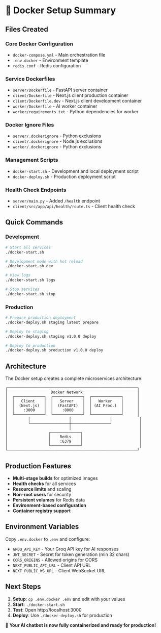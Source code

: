 # 🐳 Docker Setup Summary

## Files Created

### Core Docker Configuration
- `docker-compose.yml` - Main orchestration file
- `.env.docker` - Environment template
- `redis.conf` - Redis configuration

### Service Dockerfiles
- `server/Dockerfile` - FastAPI server container
- `client/Dockerfile` - Next.js client production container
- `client/Dockerfile.dev` - Next.js client development container  
- `worker/Dockerfile` - AI worker container
- `worker/requirements.txt` - Python dependencies for worker

### Docker Ignore Files
- `server/.dockerignore` - Python exclusions
- `client/.dockerignore` - Node.js exclusions
- `worker/.dockerignore` - Python exclusions

### Management Scripts
- `docker-start.sh` - Development and local deployment script
- `docker-deploy.sh` - Production deployment script

### Health Check Endpoints
- `server/main.py` - Added `/health` endpoint
- `client/src/app/api/health/route.ts` - Client health check

## Quick Commands

### Development
```bash
# Start all services
./docker-start.sh

# Development mode with hot reload
./docker-start.sh dev

# View logs
./docker-start.sh logs

# Stop services
./docker-start.sh stop
```

### Production
```bash
# Prepare production deployment
./docker-deploy.sh staging latest prepare

# Deploy to staging
./docker-deploy.sh staging v1.0.0 deploy

# Deploy to production
./docker-deploy.sh production v1.0.0 deploy
```

## Architecture

The Docker setup creates a complete microservices architecture:

```
┌─────────────────────────────────────────────────────────┐
│                   Docker Network                        │
│  ┌─────────────┐  ┌─────────────┐  ┌─────────────┐      │
│  │   Client    │  │   Server    │  │   Worker    │      │
│  │  (Next.js)  │  │  (FastAPI)  │  │ (AI Proc.)  │      │
│  │    :3000    │  │    :8000    │  │             │      │
│  └─────────────┘  └─────────────┘  └─────────────┘      │
│         │                 │                 │            │
│         └─────────────────┼─────────────────┘            │
│                           │                              │
│                  ┌─────────────┐                         │
│                  │    Redis    │                         │
│                  │    :6379    │                         │
│                  └─────────────┘                         │
└─────────────────────────────────────────────────────────┘
```

## Production Features

- **Multi-stage builds** for optimized images
- **Health checks** for all services
- **Resource limits** and scaling
- **Non-root users** for security
- **Persistent volumes** for Redis data
- **Environment-based configuration**
- **Container registry support**

## Environment Variables

Copy `.env.docker` to `.env` and configure:

- `GROQ_API_KEY` - Your Groq API key for AI responses
- `JWT_SECRET` - Secret for token generation (min 32 chars)
- `CORS_ORIGINS` - Allowed origins for CORS
- `NEXT_PUBLIC_API_URL` - Client API URL
- `NEXT_PUBLIC_WS_URL` - Client WebSocket URL

## Next Steps

1. **Setup**: `cp .env.docker .env` and edit with your values
2. **Start**: `./docker-start.sh`
3. **Test**: Open http://localhost:3000
4. **Deploy**: Use `./docker-deploy.sh` for production

🚀 **Your AI chatbot is now fully containerized and ready for production!**